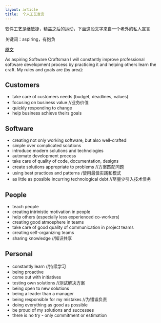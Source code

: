 ```yaml
---
layout: article
title:  个人工艺宣言
---
```

软件工艺是继敏捷，精益之后的运动，下面这段文字来自一个老外的私人宣言


关键词：aspiring，有抱负


[原文](https://www.kamilgrzybek.com/software-craftsmanship-manifesto/)


As aspiring Software Craftsman I will constantly improve professional software development process by practicing it and helping others learn the craft. My rules and goals are (by area):

## Customers
- take care of customers needs (budget, deadlines, values)
- focusing on business value //业务价值
- quickly responding to change
- help business achieve theirs goals

## Software
- creating not only working software, but also well-crafted
- simple over complicated solutions
- introduce modern solutions and technologies
- automate development process
- take care of quality of code, documentation, designs
- create solutions appropriate to problems //方案匹配问题
- using best practices and patterns /使用最佳实践和模式
- as little as possible incurring technological debt //尽量少引入技术债务

## People
- teach people
- creating intrinistic motivation in people
- help others (especially less experienced co-workers)
- creating good atmosphere in teams
- take care of good quality of communication in project teams
- creating self-organizing teams
- sharing knowledge //知识共享

## Personal
- constantly learn //持续学习
- being proactive
- come out with initiatives
- testing own solutions //测试解决方案
- being open to new solutions
- being a leader than a manager
- being responsible for my mistakes //为错误负责
- doing everything as good as possible
- be proud of my solutions and successes
- there is no try - only commitment or estimation